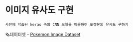 # 이미지 유사도 구현

<pre><code>사전에 학습된 keras 속의 CNN 모델을 이용하여 포켓몬의 유사도 구하기</code></pre>

🗞️데이터셋 - [Pokemon Image Dataset](https://www.kaggle.com/datasets/vishalsubbiah/pokemon-images-and-types)
